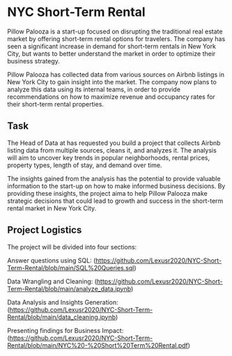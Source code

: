 # NYC Short-Term Rental

Pillow Palooza is a start-up focused on disrupting the traditional real estate market by offering short-term rental options for travelers. The company has seen a significant increase in demand for short-term rentals in New York City, but wants to better understand the market in order to optimize their business strategy.

Pillow Palooza has collected data from various sources on Airbnb listings in New York City to gain insight into the market. The company now plans to analyze this data using its internal teams, in order to provide recommendations on how to maximize revenue and occupancy rates for their short-term rental properties.

## Task

The Head of Data at has requested you build a project that collects Airbnb listing data from multiple sources, cleans it, and analyzes it. The analysis will aim to uncover key trends in popular neighborhoods, rental prices, property types, length of stay, and demand over time.

The insights gained from the analysis has the potential to provide valuable information to the start-up on how to make informed business decisions. By providing these insights, the project aima to help Pillow Palooza make strategic decisions that could lead to growth and success in the short-term rental market in New York City.


## Project Logistics

The project will be divided into four sections:

Answer questions using SQL:                     (https://github.com/Lexusr2020/NYC-Short-Term-Rental/blob/main/SQL%20Queries.sql)

Data Wrangling and Cleaning:                    (https://github.com/Lexusr2020/NYC-Short-Term-Rental/blob/main/analyze_data.ipynb)

Data Analysis and Insights Generation:          (https://github.com/Lexusr2020/NYC-Short-Term-Rental/blob/main/data_cleaning.ipynb)

Presenting findings for Business Impact:        (https://github.com/Lexusr2020/NYC-Short-Term-Rental/blob/main/NYC%20-%20Short%20Term%20Rental.pdf)




